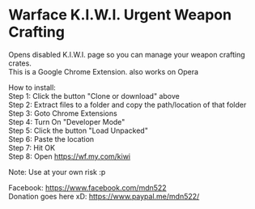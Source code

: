 # Warface K.I.W.I. Urgent Weapon Crafting
Opens disabled K.I.W.I. page so you can manage your weapon crafting crates.  
This is a Google Chrome Extension. also works on Opera

How to install:  
Step 1: Click the button "Clone or download" above  
Step 2: Extract files to a folder and copy the path/location of that folder  
Step 3: Goto Chrome Extensions  
Step 4: Turn On "Developer Mode"  
Step 5: Click the button "Load Unpacked"  
Step 6: Paste the location  
Step 7: Hit OK  
Step 8: Open https://wf.my.com/kiwi  

Note: Use at your own risk :p  

Facebook: https://www.facebook.com/mdn522  
Donation goes here xD: https://www.paypal.me/mdn522/
